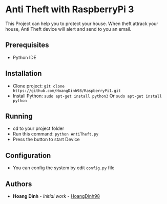 # Anti Theft with RaspberryPi 3
This Project can help you to protect your house. When theft attrack your house, Anti Theft device will alert and send to you an email.

## Prerequisites
- Python IDE

## Installation
- Clone project: ``` git clone https://github.com/HoangDinh98/RaspberryPi1.git ```
- Install Python:
    ``` sudo apt-get install python3 ```
    Or
    ``` sudo apt-get install python ```

## Running
- cd to your project folder
- Run this command:
    ``` python AntiTheft.py ```
- Press the button to start Device

## Configuration
- You can config the system by edit ```config.py``` file

## Authors
- **Hoang Dinh** - *Initial work* - [HoangDinh98](https://github.com/HoangDinh98)
